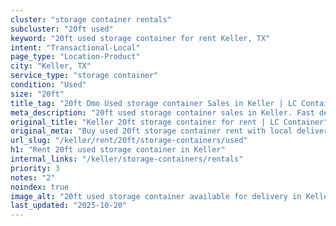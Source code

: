 ```yaml
---
cluster: "storage container rentals"
subcluster: "20ft used"
keyword: "20ft used storage container for rent Keller, TX"
intent: "Transactional-Local"
page_type: "Location-Product"
city: "Keller, TX"
service_type: "storage container"
condition: "Used"
size: "20ft"
title_tag: "20ft Dmo Used storage container Sales in Keller | LC Container"
meta_description: "20ft used storage container sales in Keller. Fast delivery, competitive pricing. Serving storage containers area. Quote ID: HXC. Call (214) 524-4168 for your free quote today."
original_title: "Keller 20ft storage container for rent | LC Container"
original_meta: "Buy used 20ft storage container rent with local delivery in Keller, TX. LC Container — local Since 2003. Request a fast quote today."
url_slug: "/keller/rent/20ft/storage-containers/used"
h1: "Rent 20ft used storage container in Keller"
internal_links: "/keller/storage-containers/rentals"
priority: 3
notes: "2"
noindex: true
image_alt: "20ft used storage container available for delivery in Keller"
last_updated: "2025-10-20"
---
```


<!-- TODO: Add unique city/inventory copy, images, and internal links here. -->
